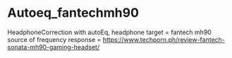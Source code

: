 # Autoeq_fantechmh90
HeadphoneCorrection with autoEq, headphone target = fantech mh90
source of frequency response = https://www.techporn.ph/review-fantech-sonata-mh90-gaming-headset/

